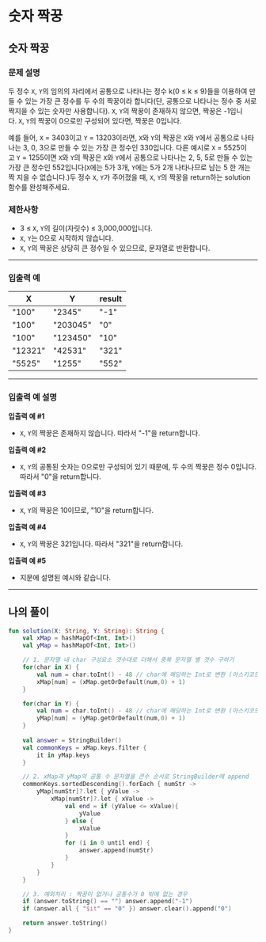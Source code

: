 # 숫자 짝꿍

## 숫자 짝꿍

### **문제 설명**

두 정수 `X`, `Y`의 임의의 자리에서 공통으로 나타나는 정수 k(0 ≤ k ≤ 9)들을 이용하여 만들 수 있는 가장 큰 정수를 두 수의 짝꿍이라 합니다(단, 공통으로 나타나는 정수 중 서로 짝지을 수 있는 숫자만 사용합니다). `X`, `Y`의 짝꿍이 존재하지 않으면, 짝꿍은 -1입니다. `X`, `Y`의 짝꿍이 0으로만 구성되어 있다면, 짝꿍은 0입니다.

예를 들어, `X` = 3403이고 `Y` = 13203이라면, `X`와 `Y`의 짝꿍은 `X`와 `Y`에서 공통으로 나타나는 3, 0, 3으로 만들 수 있는 가장 큰 정수인 330입니다. 다른 예시로 `X` = 5525이고 `Y` = 1255이면 `X`와 `Y`의 짝꿍은 `X`와 `Y`에서 공통으로 나타나는 2, 5, 5로 만들 수 있는 가장 큰 정수인 552입니다(`X`에는 5가 3개, `Y`에는 5가 2개 나타나므로 남는 5 한 개는 짝 지을 수 없습니다.)두 정수 `X`, `Y`가 주어졌을 때, `X`, `Y`의 짝꿍을 return하는 solution 함수를 완성해주세요.

### 제한사항

- 3 ≤ `X`, `Y`의 길이(자릿수) ≤ 3,000,000입니다.
- `X`, `Y`는 0으로 시작하지 않습니다.
- `X`, `Y`의 짝꿍은 상당히 큰 정수일 수 있으므로, 문자열로 반환합니다.

---

### 입출력 예

| X | Y | result |
| --- | --- | --- |
| "100" | "2345" | "-1" |
| "100" | "203045" | "0" |
| "100" | "123450" | "10" |
| "12321" | "42531" | "321" |
| "5525" | "1255" | "552" |

---

### 입출력 예 설명

**입출력 예 #1**

- `X`, `Y`의 짝꿍은 존재하지 않습니다. 따라서 "-1"을 return합니다.

**입출력 예 #2**

- `X`, `Y`의 공통된 숫자는 0으로만 구성되어 있기 때문에, 두 수의 짝꿍은 정수 0입니다. 따라서 "0"을 return합니다.

**입출력 예 #3**

- `X`, `Y`의 짝꿍은 10이므로, "10"을 return합니다.

**입출력 예 #4**

- `X`, `Y`의 짝꿍은 321입니다. 따라서 "321"을 return합니다.

**입출력 예 #5**

- 지문에 설명된 예시와 같습니다.

---

## 나의 풀이
```kotlin
fun solution(X: String, Y: String): String {
    val xMap = hashMapOf<Int, Int>()
    val yMap = hashMapOf<Int, Int>()

    // 1. 문자열 내 char 구성요소 갯수대로 더해서 중복 문자열 별 갯수 구하기
    for(char in X) { 
        val num = char.toInt() - 48 // char에 해당하는 Int로 변환 (아스키코드 참조)
        xMap[num] = (xMap.getOrDefault(num,0) + 1)
    }

    for(char in Y) {
        val num = char.toInt() - 48 // char에 해당하는 Int로 변환 (아스키코드 참조)
        yMap[num] = (yMap.getOrDefault(num,0) + 1)
    }
    
    val answer = StringBuilder()
    val commonKeys = xMap.keys.filter {
        it in yMap.keys
    }

    // 2. xMap과 yMap의 공통 수 문자열을 큰수 순서로 StringBuilder에 append
    commonKeys.sortedDescending().forEach { numStr ->
        yMap[numStr]?.let { yValue ->
            xMap[numStr]?.let { xValue ->
                val end = if (yValue <= xValue){
                    yValue
                } else {
                    xValue
                }
                for (i in 0 until end) {
                    answer.append(numStr)
                }
            }
        }
    }

    // 3. 예외처리 : 짝꿍이 없거나 공통수가 0 밖에 없는 경우
    if (answer.toString() == "") answer.append("-1")
    if (answer.all { "$it" == "0" }) answer.clear().append("0")

    return answer.toString()
}
```
